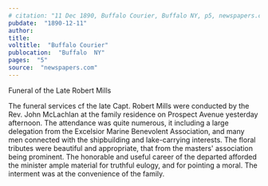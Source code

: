 ```yaml
---
# citation: "11 Dec 1890, Buffalo Courier, Buffalo NY, p5, newspapers.com."
pubdate:  "1890-12-11"
author: 
title: 
voltitle:  "Buffalo Courier"
publocation:  "Buffalo  NY"
pages:  "5"
source:  "newspapers.com"
---
```

Funeral of the Late Robert Mills 

The funeral services cf the late Capt. Robert Mills were conducted by the Rev. John McLachlan at the family residence on Prospect Avenue yesterday afternoon. The attendance was quite numerous, it including a large delegation from the Excelsior Marine Benevolent Association, and many men connected with the shipbuilding and lake-carrying interests. The floral tributes were beautiful and appropriate, that from the masters' association being prominent. The honorable and useful career of the departed afforded the minister ample material for truthful eulogy, and for pointing a moral.  The interment was at the convenience of the family. 

